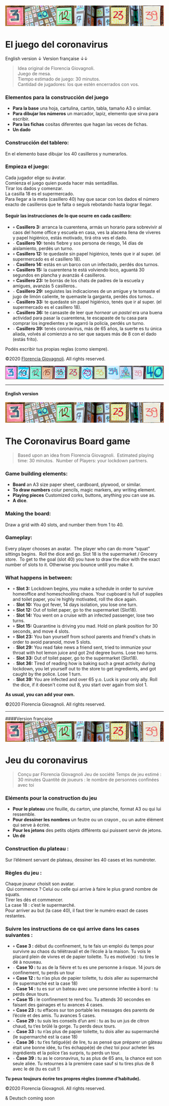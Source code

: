 ![El juego del coronavirus](https://github.com/CaroGiovagnoli/corona_game/blob/master/img/banner.jpg?raw=true)
# El juego del coronavirus

English version ↓
Version française ↓↓


>Idea original de Florencia Giovagnoli.    
>Juego de mesa.    
>Tiempo estimado de juego: 30 minutos.    
>Cantidad de jugadores: los que estén encerrados con vos.    

### Elementos para la construcción del juego
- **Para la base** una hoja, cartulina, cartón, tabla, tamaño A3 o simliar.    
- **Para dibujar los números** un marcador, lapiz, elemento que sirva para escribir.    
- **Para las fichas** cositas diferentes que hagan las veces de fichas.    
- **Un dado**

### Construcción del tablero:
En el elemento base dibujar los 40 casilleros y numerarlos.

### Empieza el juego:
Cada jugador elige su ávatar.    
Comienza el juego quien pueda hacer más sentadillas.    
Tirar los dados y comenzar.    
La casilla 18 es el supermercado.    
Para llegar a la meta (casillero 40) hay que sacar con los dados el número exacto de casilleros que te falta o seguís rebotando hasta lograr llegar.    

#### Seguir las instrucciones de lo que ocurre en cada casillero:

- `+` **Casillero 3:** arranca la cuarentena, armás un horario para sobrevivir al caos del home office y escuela en casa, ves la alacena llena de víveres y papel higiénico, estás motivado, tirá otra ves el dado.    
- `-` **Casillero 10:** tenés fiebre y sos persona de riesgo, 14 días de aislamiento, perdés un turno.    
- `+` **Casillero 12:** te quedaste sin papel higiénico, tenés que ir al super. (el supermercado es el casillero 18).    
- `-` **Casillero 14:** estás en un barco con un infectado, perdés dos turnos.    
- `+` **Casillero 15:** la cuarentena te está volviendo loco, aguantá 30 segundos en plancha y avanzás 4 casilleros.    
- `+` **Casillero 23:** te borrás de los chats de padres de la escuela y amigues, avanzás 5 casilleros..    
- `-` **Casillero 29:** seguistes las indicaciones de un amigue y te tomaste el jugo de limón caliente, te quemaste la garganta, perdés dos turnos..    
- `-` **Casillero 33:** te quedaste sin papel higiénico, tenés que ir al super. (el supermercado es el casillero 18).    
- `-` **Casillero 36:** te cansaste de leer que _hornear un pastel_ era una buena actividad para pasar la cuarentena, te escapaste de tu casa para comprar los ingredientes y te agarró la policía, perdés un turno.    
- `-` **Casillero 39:** tenés coronavirus, más de 65 años, la suerte es tu única aliada, volvés al comienzo a no ser que saques más de 8 con el dado (estás frito).    

Podés escribir tus propias reglas (como siempre).    
    
©2020 [Florencia Giovagnoli](http://florenciagiovagnoli.com/). All rights reserved.    
    
![Podés escribir tus propias reglas](https://github.com/CaroGiovagnoli/corona_game/blob/master/img/botton.jpg?raw=true)

---
#### English version

![El juego del coronavirus](https://github.com/CaroGiovagnoli/corona_game/blob/master/img/banner.jpg?raw=true)
# The Coronavirus Board game

> Based upon an idea from Florencia Giovagnoli. 
> Estimated playing time: 30 minutos. 
> Number of Players: your lockdown partners.    

### Game building elements:
- __Board__ an A3 size paper sheet, cardboard, plywood, or similar.    
- __To draw numbers__ colur pencils, magic markers, any writing element.    
- __Playing pieces__ Customized corks, buttons, anything you can use as.    
- __A dice__.    

### Making the board:
Draw a grid with 40 slots, and number them from 1 to 40.    

### Gameplay:
Every player chooses an avatar. 
The player who can do more “squat” sittings begins. 
 Roll the dice and go. Slot 18 is the supermarket / Grocery store. 
To get to the goal (slot 40) you have to draw the dice with the exact number of slots to it. Otherwise you bounce untill you make it.

### What happens in between:
- `+` __Slot 3:__ Lockdown begins, you make a schedule in order to survive homeoffice and homeschoolling chaos. Your cupboard is full of supplies and toilet paper, you´re highly motivated, roll the dice again.
- `-` __Slot 10:__ You got fever, 14 days isolation, you lose one turn.
- `+` __Slot 12:__ Out of toilet paper, go to the supermarket (Slot18).
- `-` __Slot 14:__ You went on a cruise with an infected passenger, lose two turns.
- `+` __Slot 15:__ Quarantine is driving you mad. Hold on plank position for 30 seconds, and move 4 slots.
- `+` __Slot 23:__ You ban yourself from school parents and friend's chats in order to avoid paranoid, move 5 slots.
- `-` __Slot 29:__ You read fake news a friend sent, tried to immunize your throat with hot lemon juice and got 2nd degree burns. Lose two turns.
- `-` __Slot 33:__ Out of toilet paper, go to the supermarket (Slot18).
- `-` __Slot 36:__ Tired of reading how is baking such a great activity during lockdown, you let yourself out to the store to get ingredients, and got caught by the police. Lose 1 turn. 
- `-` __Slot 39:__ You are infected and over 65 y.o. Luck is your only ally. Roll the dice, if it doesn't come out 8, you start over again from slot 1.

__As usual, you can add your own.__

©2020 Florencia Giovagnoli. All rights reserved.

---
####Version française
![El juego del coronavirus](https://github.com/CaroGiovagnoli/corona_game/blob/master/img/banner.jpg?raw=true)
# Jeu du coronavirus
> Conçu par Florencia Giovagnoli
> Jeu de société
> Temps de jeu estimé : 30 minutes
> Quantité de joueurs : le nombre de personnes confinées avec toi 

### Eléments pour la construction du jeu
- __Pour le plateau__ une feuille, du carton, une planche, format A3 ou qui lui ressemble.
- __Pour dessiner les nombres__ un feutre ou un crayon , ou un autre élément qui serve à écrire.
- __Pour les jetons__ des petits objets différents qui puissent servir de jetons.
- __Un dé__ 

### Construction du plateau :
Sur l’élément servant de plateau, dessiner les 40 cases et les numéroter. 

### Règles du jeu :
Chaque joueur choisit son avatar.    
 Qui commence ? Celui ou celle qui arrive à faire le plus grand nombre de squats.     
Tirer les dés et commencer.    
La case 18 : c’est le supermarché.    
Pour arriver au but (la case 40), il faut tirer le numéro exact de cases restantes.     

### Suivre les instructions de ce qui arrive dans les cases suivantes :
- `+` __Case 3 :__ début du confinement, tu te fais un emploi du temps pour survivre au chaos du télétravail et de l’école à la maison. Tu vois le placard plein de vivres et de papier toilette. Tu es motivé(e) : tu tires le dé à nouveau.    
- `-` __Case 10 :__ tu as de la fièvre et tu es une personne à risque. 14 jours de confinement, tu perds un tour    
- `+` __Case 12 :__ tu n’as plus de papier toilette, tu dois aller au supermarché (le supermarché est la case 18)    
- `-` __Case 14 :__ tu es sur un bateau avec une personne infectée à bord : tu perds deux tours.    
- `+` __Case 15 :__ le confinement te rend fou. Tu attends 30 secondes en faisant des gainages et tu avances 4 cases.    
- `+` __Case 23 :__ tu effaces sur ton portable les messages des parents de l’école et des amis. Tu avances 5 cases.    
- `-` __Case 29 :__ tu suis les conseils d’un ami :  tu as bu un jus de citron chaud, tu t’es brûlé la gorge. Tu perds deux tours.    
- `-` __Case 33 :__ tu n’as plus de papier toilette, tu dois aller au supermarché (le supermarché est la case 18)    
- `-` __Case 36 :__ tu t’es fatigué(e)  de lire,  tu as pensé que préparer un gâteau était une bonne idée, tu t’es échappé(e)  de chez toi pour acheter les ingrédients et la police t’as surpris, tu perds un tour.    
- `-` __Case 39 :__ tu as le coronavirus, tu as plus de 65 ans, la chance est son seule aliée. Tu retournes à la première case sauf si tu tires plus de 8 avec le dé (tu es cuit !)    

__Tu peux toujours écrire tes propres règles (comme d’habitude).__

©2020 Florencia Giovagnoli. All rights reserved.

& Deutsch coming soon

